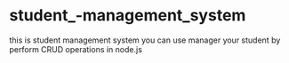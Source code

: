 # student_-management_system
this is student management system you can use manager your student by perform CRUD operations in node.js
